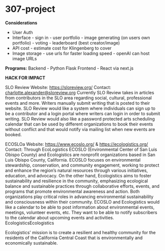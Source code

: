 # 307-project


**Considerations**
- User Auth
- Interface
      - sign in
      - user portfolio
      - image generating (on users own portfolio)
      - voting
      - leaderboard (best creator/image)
- API cost
      - estimate cost for Klingenberg to cover
- Image storage
      - use urls for faster loading speed
      - openAI can host image URLs
  

**Programs:**
Backend - Python Flask
Frontend - React via next.js





**HACK FOR IMPACT**

SLO Review
Website: https://sloreview.org/
Contact: charlotte.alexander@sloreview.org
Currently SLO Review takes in articles from contributors in the SLO area regarding social, cultural, professional events and more. Writers manually submit writing that is posted to their website. SLO Review would like a system where individuals can sign up to be a contributor and a login portal where writers can login in order to submit writing. SLO Review would also like a password protected arts scheduling calendar that can be used by different organizations to book their events without conflict and that would notify via mailing list when new events are booked.



ECOSLOa
Website: https://www.ecoslo.org/ & https://ecologistics.org/
Contact: Through EcoLogistics
ECOSLO (Environmental Center of San Luis Obispo County) and Ecologistics are nonprofit organizations based in San Luis Obispo County, California. ECOSLO focuses on environmental stewardship, conservation, and community engagement, working to protect and enhance the region’s natural resources through various initiatives, education, and advocacy. On the other hand, Ecologistics aims to foster sustainability and resilience in the community, emphasizing ecological balance and sustainable practices through collaborative efforts, events, and programs that promote environmental awareness and action. Both organizations play critical roles in advancing environmental sustainability and consciousness within their community.
ECOSLO and Ecologistics would like a calendar to be able to post information about environmental events, meetings, volunteer events, etc. They want to be able to notify subscribers to the calendar about upcoming events and activities.
EcologisticsEcologistics

Ecologistics' mission is to create a resilient and healthy community for the residents of the California Central Coast that is environmentally and economically sustainable.






